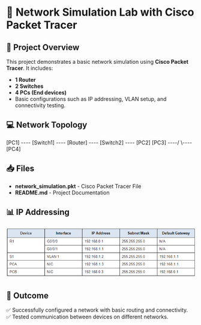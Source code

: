 # 📶 Network Simulation Lab with Cisco Packet Tracer

## 📜 Project Overview
This project demonstrates a basic network simulation using **Cisco Packet Tracer**. It includes:
- **1 Router**
- **2 Switches**
- **4 PCs (End devices)**
- Basic configurations such as IP addressing, VLAN setup, and connectivity testing.

## 💻 Network Topology
  [PC1] ---- [Switch1] ---- [Router] ---- [Switch2] ---- [PC2]
  [PC3] ----/                     \\---- [PC4]

## 📥 Files
- **network_simulation.pkt** - Cisco Packet Tracer File
- **README.md** - Project Documentation

## 📊 IP Addressing
![alt text](image.png)
## 🚀 Outcome
✅ Successfully configured a network with basic routing and connectivity.  
✅ Tested communication between devices on different networks.  

